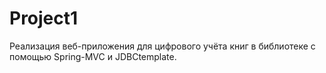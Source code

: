 # Project1
Реализация веб-приложения для цифрового учёта книг в библиотеке с помощью Spring-MVC и JDBCtemplate.
